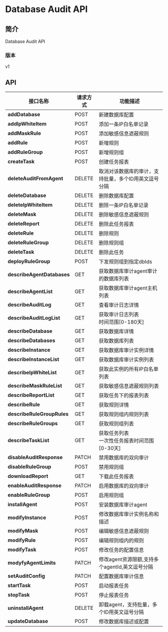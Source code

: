 # Database Audit API


## 简介
Database Audit API


### 版本
v1


## API
|接口名称|请求方式|功能描述|
|---|---|---|
|**addDatabase**|POST|新建数据库配置|
|**addIpWhiteItem**|POST|添加一条IP白名单记录|
|**addMaskRule**|POST|添加敏感信息遮蔽规则|
|**addRule**|POST|新增规则|
|**addRuleGroup**|POST|新增规则组|
|**createTask**|POST|创建任务报表|
|**deleteAuditFromAgent**|DELETE|取消对该数据库的审计，支持批量，多个ID用英文逗号分隔|
|**deleteDatabase**|DELETE|删除数据库配置|
|**deleteIpWhiteItem**|DELETE|删除一条IP白名单记录|
|**deleteMask**|DELETE|删除敏感信息遮蔽规则|
|**deleteReport**|DELETE|删除此任务报表|
|**deleteRule**|DELETE|删除规则|
|**deleteRuleGroup**|DELETE|删除规则组|
|**deleteTask**|DELETE|删除此任务|
|**deployRuleGroup**|POST|下发规则组到指定dbIds|
|**describeAgentDatabases**|GET|获取数据库审计agent审计的数据库列表|
|**describeAgentList**|GET|获取数据库审计agent主机列表|
|**describeAuditLog**|GET|查看审计日志详情|
|**describeAuditLogList**|GET|获取审计日志列表<br>时间范围[0-180天]<br>|
|**describeDatabase**|GET|获取数据库详情|
|**describeDatabases**|GET|获取数据库列表|
|**describeInstance**|GET|获取数据库审计实例详情|
|**describeInstanceList**|GET|获取数据库审计实例列表|
|**describeIpWhiteList**|GET|获取此实例的所有IP白名单列表|
|**describeMaskRuleList**|GET|获取敏感信息遮蔽规则列表|
|**describeReportList**|GET|获取任务下的报表列表|
|**describeRule**|GET|获取规则详情|
|**describeRuleGroupRules**|GET|获取规则组内规则列表|
|**describeRuleGroups**|GET|获取规则组列表|
|**describeTaskList**|GET|获取任务列表<br>一次性任务报表时间范围[0-30天]<br>|
|**disableAuditResponse**|PATCH|禁用数据库的双向审计|
|**disableRuleGroup**|POST|禁用规则组|
|**downloadReport**|GET|下载此任务报表|
|**enableAuditResponse**|PATCH|启用数据库的双向审计|
|**enableRuleGroup**|POST|启用规则组|
|**installAgent**|POST|安装数据库审计agent|
|**modifyInstance**|POST|修改数据库审计实例名称和描述|
|**modifyMask**|POST|编辑敏感信息遮蔽规则|
|**modifyRule**|POST|编辑规则组内的规则|
|**modifyTask**|POST|修改任务的配置信息|
|**modyfyAgentLimits**|PATCH|修改agent资源限额,支持多个agentId,英文逗号分隔|
|**setAuditConfig**|PATCH|配置数据库审计信息|
|**startTask**|POST|启动报表任务|
|**stopTask**|POST|停止报表任务|
|**uninstallAgent**|DELETE|卸载agent，支持批量，多个ID用英文逗号分隔|
|**updateDatabase**|POST|修改数据库描述或配置|
